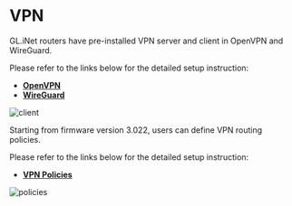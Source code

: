 # VPN

GL.iNet routers have pre-installed VPN server and client in OpenVPN and WireGuard. 

Please refer to the links below for the detailed setup instruction:

- [**OpenVPN**](https://docs.gl-inet.com/en/3/app/openvpn/)
- [**WireGuard**](https://docs.gl-inet.com/en/3/app/wireguard/)

![client](https://static.gl-inet.com/docs/en/3/setup/slate/vpn/client.jpg)

Starting from firmware version 3.022, users can define VPN routing policies. 

Please refer to the links below for the detailed setup instruction:

- [**VPN Policies**](http://docs.gl-inet.com/en/3/app/vpn_policies/)

![policies](https://static.gl-inet.com/docs/en/3/app/policies/policies.jpg)